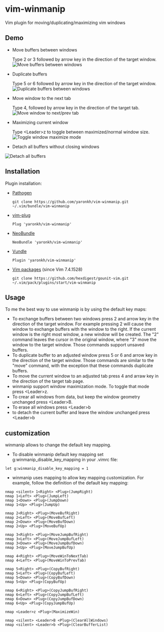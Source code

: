 # vim-winmanip

Vim plugin for moving/duplicating/maximizing vim windows

## Demo

*  Move buffers between windows

   Type 2 or 3 followed by arrow key in the direction of the target window.
![Move buffers between windows](https://github.com/yaronkh/vim-winmanip/blob/master/img/MoveBuffers.gif)

* Duplicate buffers

   Type 5 or 6 followed by arrow key in the direction of the target window.
![Duplicate buffers between windows](https://github.com/yaronkh/vim-winmanip/blob/master/img/DuplicateBuffers.gif)

* Move window to the next tab

   Type 4, followed by arrow key in the direction of the target tab.
![Move window to next/prev tab](https://github.com/yaronkh/vim-winmanip/blob/master/img/JoinToNextTab.gif)

* Maximizing current window

   Type \<Leader\>z to toggle between maximized/normal window size.
![Toggle window maximize mode](https://github.com/yaronkh/vim-winmanip/blob/master/img/ZoomWindow.gif)

* Detach all buffers without closing windows

![Detach all buffers](https://github.com/yaronkh/vim-winmanip/blob/master/img/DetachAllBuffers.gif)


## Installation

Plugin installation:
* [Pathogen](https://github.com/tpope/vim-pathogen)
    ```
    git clone https://github.com/yaronkh/vim-winmanip.git ~/.vim/bundle/vim-winmanip
    ```
*  [vim-plug](https://github.com/junegunn/vim-plug)
    ```
    Plug 'yaronkh/vim-winmanip'
    ```
*  [NeoBundle](https://github.com/Shougo/neobundle.vim)
    ```
    NeoBundle 'yaronkh/vim-winmanip'
    ```
*  [Vundle](https://github.com/gmarik/vundle)
    ```
    Plugin 'yaronkh/vim-winmanip'
    ```
*  [Vim packages](http://vimhelp.appspot.com/repeat.txt.html#packages) (since Vim 7.4.1528)
    ```
    git clone https://github.com/hexdigest/gounit-vim.git ~/.vim/pack/plugins/start/vim-winmanip
    ```

## Usage
To me the best way to use winmanip is by using the default key maps:

* To exchange buffers between two windows press 2 and arrow key in the direction of the target window. For example
  pressing 2<Right> will cause the window to exchange buffers with the window to the right.
  If the current window is the right most window, a new window will be created.
  The "2" command leaves the cursor in the original window, where "3" move the window to the target window.
  Those commands support unsaved buffers.
* To duplicate buffer to an adjusted window press 5 or 6 and arrow key in the direction of the target window.
  Those commands are similar to the "move" command, with the exception that these commands duplicate buffers.
* To move the current window to an adjusted tab press 4 and arraw key in the direction of the target tab page.
* winmanip support window maximization mode. To toggle that mode press \<Leader\>z.
* To crear all windows from data, but keep the window geometry unchanged press \<Leader\>B.
* To erase all windows press \<Leader\>b
* to detach the current buffer and leave the window unchanged press \<Leader\>b

## customization
winmanip allows to change the default key mapping.
* To disable winmanip default key mapping set g:winmanip_disable_key_mapping in your .vimrc file:
```
let g:winmanip_disable_key_mapping = 1
```
* winmanip uses <Plug> mapping to allow key mapping customization. For example, follow the definition of the default key mapping:
```
nmap <silent> 1<Right> <Plug>(JumpRight)
nmap 1<Left> <Plug>(JumpLeft)
nmap 1<Down> <Plug>(JumpDown)
nmap 1<Up> <Plug>(JumpUp)

nmap 2<Right> <Plug>(MoveBufRight)
nmap 2<Left> <Plug>(MoveBufLeft)
nmap 2<Down> <Plug>(MoveBufDown)
nmap 2<Up> <Plug>(MoveBufUp)

nmap 3<Right> <Plug>(MoveJumpBufRight)
nmap 3<Left> <Plug>(MoveJumpBufLeft)
nmap 3<Down> <Plug>(MoveJumpBufDown)
nmap 3<Up> <Plug>(MoveJumpBufUp)

nmap 4<Right> <Plug>(MoveWinToNextTab)
nmap 4<Left> <Plug>(MoveWinToPrevTab)

nmap 5<Right> <Plug>(CopyBufRight)
nmap 5<Left> <Plug>(CopyBufLeft)
nmap 5<Down> <Plug>(CopyBufDown)
nmap 5<Up> <Plug>(CopyBufUp)

nmap 6<Right> <Plug>(CopyJumpBufRight)
nmap 6<Left> <Plug>(CopyJumpBufLeft)
nmap 6<Down> <Plug>(CopyJumpBufDown)
nmap 6<Up> <Plug>(CopyJumpBufUp)

nmap <Leader>z <Plug>(MaximizeWin)

nmap <silent> <Leader>B <Plug>(ClearAllWindows)
nmap <silent> <Leader>b <Plug>(ClearBufferList)
```
